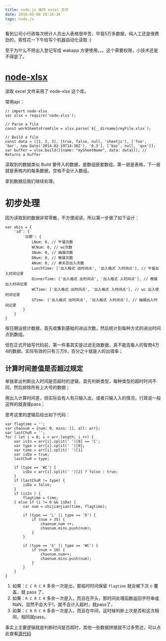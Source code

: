 ```yaml
---
title: node.js 操作 excel 文件
date: 2018-05-08 20:16:36
tags: node.js
---
```


看到公司小行政每次统计人员出入表格很辛苦，毕竟5万多数据，纯人工还是很费劲的，索性花一下午给写个机器自动化读取 :)

至于为什么不把出入登记写成 wabapp 方便使用。。。这个需要权限，小技术还是不得瑟了。

<!-- more -->

# [node-xlsx](https://github.com/mgcrea/node-xlsx)

读取 excel 文件采用了 node-xlsx 这个库。

常用api：

```
// import node-xlsx
var xlsx = require('node-xlsx');

// Parse a file
const workSheetsFromFile = xlsx.parse(`${__dirname}/myFile.xlsx`);

// Build a file
const data = [[1, 2, 3], [true, false, null, 'sheetjs'], ['foo', 'bar', new Date('2014-02-19T14:30Z'), '0.3'], ['baz', null, 'qux']];
var buffer = xlsx.build([{name: "mySheetName", data: data}]); // Returns a buffer
```

读取到的数据类似 Build 要传入的数据，是数组嵌套数组，第一层是表格，下一层就是表格内的每条数据，空格不会计入数组。

拿到数据后我们继续处理。

# 初步处理

因为读取到的数据非常零散，不方便阅读，所以第一步做了如下设计：

```
var objs = {
    'id': {
        '日期': {
            LNum: 0, // 午餐次数
            WCNum: 0, // wc次数
            SNum: 0, // 抽烟次数
            DNum: 0, // 晚餐次数
            ANum: 0, // 单天总出入次数
            LunchTime: ['出入格式 出时间点', '出入格式 入时间点'], // 午餐出入时间记录
            DinnerTime: ['出入格式 出时间点', '出入格式 入时间点'], // 晚餐出入时间记录
            WCTime: ['出入格式 出时间点', '出入格式 入时间点'], // wc 出入使时间记录
            STime: ['出入格式 出时间点', '出入格式 入时间点'], // 抽烟出入时间记录
        }
    }
}
```

按日期设统计数据，首先收集到基础的进出次数，然后统计到每种方式的进出时间点到数组。

但在正式开始写代码前，第一件事其实是过滤无效数据，真不能高看人的智商4万4的数据，实际有效的只有三万9，百分之十就是人的出错率；

## 计算时间差值是否超过规定

单独拿出判断出入时间是否超时的逻辑，首先判断类型，每种类型的超时时间不同，然后排除所有上大号的数据；

用出入计算时间差，但实际会有人有只输入出，或者只输入入的情况，行政说一般这样的就直接pass；

思考这里的逻辑后给出如下代码：

```
var flagtime = '';
var chaonum = {num: 0, mins: [], all: arr};
var lastChuR = '';
for ( let i = 0; i < arr.length; i ++) {
    var isIn = arr[i].split(' ')[0] == 'C';
    var type = arr[i].split(' ')[0];
    var time = arr[i].split(' ')[1]
    var isDa = true;
    lastChuR = type;
    
    if (type == 'WC') {
        isDa = arr[i].split(' ')[2] ? false : true;
    }
    if (lastChuR != type) {
        isDa = false;
    }
    if (isIn ) {
        flagtime = time;
    } else if (i != 0 && isDa) {
        var num = shijianjian(time, flagtime);

        if (type == 'L' || type == 'D') {
            if (num > 35) {
                chaonum.num ++;
                chaonum.mins.push(num);
            }
        } 

        if (type == 'S' || type == 'WC') {
            if (num > 10) {
                chaonum.num++;
                chaonum.mins.push(num);
            }
        } 
    }
}
```

1. 如果：`C C R C R` 多余一次是出，那临时时间保留 `flagtime` 就会被下次 c 覆盖，就 pass 了，
2. 如果：`R C R C R` 多余一次是入，而且在开头，那时间处理函数返回字符串或NaN，显然不会大于1，就不会计入超时，就pass了，
3. 如果：`C R R C R` 多余一次是入，而且在中间，这时候判断上次是否和这次相同，相同就pass。

事实上主要逻辑就是判断时间是否超时，其他一些数据拼接就不过多赘述，可以点此查看[源代码](./2018-05-08-node-excel/main.js)


